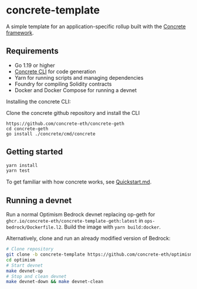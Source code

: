 # concrete-template

A simple template for an application-specific rollup built with the [Concrete framework](https://github.com/concrete-eth/concrete-geth).

## Requirements

- Go 1.19 or higher
- [Concrete CLI](https://github.com/concrete-eth/concrete-geth#installing-the-concrete-cli) for code generation
- Yarn for running scripts and managing dependencies
- Foundry for compiling Solidity contracts
- Docker and Docker Compose for running a devnet

Installing the concrete CLI:

Clone the concrete github repository and install the CLI

```
https://github.com/concrete-eth/concrete-geth
cd concrete-geth
go install ./concrete/cmd/concrete
```

## Getting started

```bash
yarn install
yarn test
```

To get familiar with how concrete works, see [Quickstart.md](Quickstart.md).

## Running a devnet

Run a normal Optimism Bedrock devnet replacing op-geth for `ghcr.io/concrete-eth/concrete-template-geth:latest` in `ops-bedrock/Dockerfile.l2`. Build the image with `yarn build:docker`.

Alternatively, clone and run an already modified version of Bedrock:

```bash
# Clone repository
git clone -b concrete-template https://github.com/concrete-eth/optimism.git
cd optimism
# Start devnet
make devnet-up
# Stop and clean devnet
make devnet-down && make devnet-clean
```
